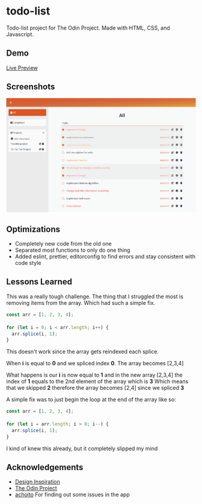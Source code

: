 # todo-list

Todo-list project for The Odin Project. Made with HTML, CSS, and Javascript.

## Demo

[Live Preview](https://nevz9.github.io/todo-list/)

## Screenshots

![App Screenshot](preview.png)

## Optimizations

- Completely new code from the old one
- Separated most functions to only do one thing
- Added eslint, prettier, editorconfig to find errors and stay consistent with code style

## Lessons Learned

This was a really tough challenge. The thing that I struggled the most is removing items from the array. Which had such a simple fix.

```js
const arr = [1, 2, 3, 4];

for (let i = 0; i < arr.length; i++) {
  arr.splice(i, 1);
}
```

This doesn't work since the array gets reindexed each splice.

When **i** is equal to **0** and we spliced index **0**. The array becomes [2,3,4]

What happens is our **i** is now equal to **1** and in the new array [2,3,4] the index of **1** equals to the 2nd element of the array which is **3**
Which means that we skipped **2** therefore the array becomes [2,4] since we spliced **3**

A simple fix was to just begin the loop at the end of the array like so:

```js
const arr = [1, 2, 3, 4];

for (let i = arr.length; i > 0; i--) {
  arr.splice(i, 1);
}
```

I kind of knew this already, but it completely slipped my mind

## Acknowledgements

- [Design Inspiration](https://mooniidev.github.io/todo-list/)
- [The Odin Project](https://www.theodinproject.com/)
- [achoito](https://github.com/greqov) For finding out some issues in the app
